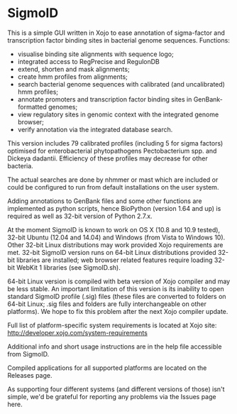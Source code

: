 SigmoID
=======

This is a simple GUI written in Xojo to ease annotation of sigma-factor and transcription factor binding sites in bacterial genome sequences.
Functions:
- visualise binding site alignments with sequence logo;
- integrated access to RegPrecise and RegulonDB
- extend, shorten and mask alignments;
- create hmm profiles from alignments;
- search bacterial genome sequences with calibrated (and uncalibrated) hmm profiles;
- annotate promoters and transcription factor binding sites in GenBank-formatted genomes;
- view regulatory sites in genomic context with the integrated genome browser;
- verify annotation via the integrated database search.

This version includes 79 calibrated profiles (including 5 for sigma factors) optimised for enterobacterial phytopathogens Pectobacterium spp. and Dickeya dadantii. Efficiency of these profiles may decrease for other bacteria.

The actual searches are done by nhmmer or mast which are included or could be configured to run from default installations on the user system.

Adding annotations to GenBank files and some other functions are implemented as python scripts, hence BioPython (version 1.64 and up) is required as well as 32-bit version of Python 2.7.x.

At the moment SigmoID is known to work on OS X (10.8 and 10.9 tested), 32-bit Ubuntu (12.04 and 14.04) and Windows (from Vista to Windows 10). Other 32-bit Linux distributions may work provided Xojo requirements are met. 32-bit SigmoID version runs on 64-bit Linux distributions provided 32-bit libraries are installed; web browser related features require loading 32-bit WebKit 1 libraries (see SigmoID.sh). 

64-bit Linux version is compiled with beta version of Xojo compiler and may be less stable. An important limitation of this version is its inability to open standard SigmoID profile (.sig) files (these files are converted to folders on 64-bit Linux; .sig files and folders are fully interchangeable on other platforms). We hope to fix this problem after the next Xojo compiler update.      

Full list of platform-specific system requirements is located at Xojo site: http://developer.xojo.com/system-requirements 

Additional info and short usage instructions are in the help file accessible from SigmoID.

Compiled applications for all supported platforms are located on the Releases page.

As supporting four different systems (and different versions of those) isn't simple, we'd be grateful for reporting any problems via the Issues page here.
